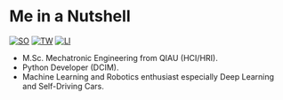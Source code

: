 # Me in a Nutshell

[![SO](https://img.shields.io/badge/stack-overflow-f59b42.svg?style=for-the-badge)](https://stackoverflow.com/users/3702377/benyamin-jafari)
[![TW](https://img.shields.io/badge/twitter-4daedb.svg?style=for-the-badge)](https://twitter.com/benyaminjmf)
[![LI](https://img.shields.io/badge/linked-in-007cb5.svg?style=for-the-badge)](http://www.linkedin.com/in/benyaminjmf)

 - M.Sc. Mechatronic Engineering from QIAU (HCI/HRI).
 - Python Developer (DCIM).
 - Machine Learning and Robotics enthusiast especially Deep Learning and Self-Driving Cars.
